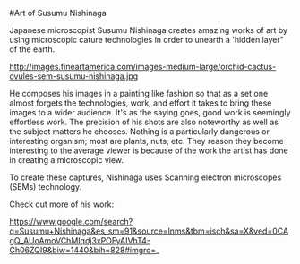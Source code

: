 #Art of Susumu Nishinaga

Japanese microscopist Susumu Nishinaga creates amazing works of art by using microscopic cature technologies in order to unearth a 'hidden layer" of the earth.

http://images.fineartamerica.com/images-medium-large/orchid-cactus-ovules-sem-susumu-nishinaga.jpg

He composes his images in a painting like fashion so that as a set one almost forgets the technologies, work, and effort it takes to bring these images to a wider audience. It's as the saying goes, good work is seemingly effortless work. The precision of his shots are also noteworthy as well as the subject matters he chooses. Nothing is a particularly dangerous or interesting organism; most are plants, nuts, etc. They reason they become interesting to the average viewer is because of the work the artist has done in creating a microscopic view.

To create these captures, Nishinaga uses Scanning electron microscopes (SEMs) technology.

Check out more of his work:

https://www.google.com/search?q=Susumu+Nishinaga&es_sm=91&source=lnms&tbm=isch&sa=X&ved=0CAgQ_AUoAmoVChMIqdj3xPOFyAIVhT4-Ch06ZQI9&biw=1440&bih=828#imgrc=_
